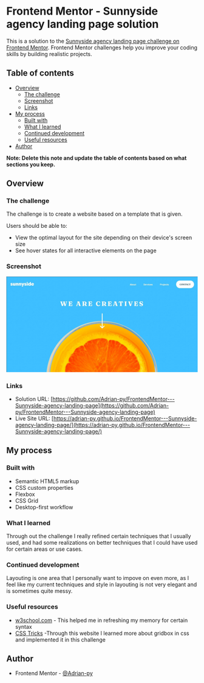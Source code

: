 # Frontend Mentor - Sunnyside agency landing page solution

This is a solution to the [Sunnyside agency landing page challenge on Frontend Mentor](https://www.frontendmentor.io/challenges/sunnyside-agency-landing-page-7yVs3B6ef). Frontend Mentor challenges help you improve your coding skills by building realistic projects.

## Table of contents

- [Overview](#overview)
  - [The challenge](#the-challenge)
  - [Screenshot](#screenshot)
  - [Links](#links)
- [My process](#my-process)
  - [Built with](#built-with)
  - [What I learned](#what-i-learned)
  - [Continued development](#continued-development)
  - [Useful resources](#useful-resources)
- [Author](#author)

**Note: Delete this note and update the table of contents based on what sections you keep.**

## Overview

### The challenge

The challenge is to create a website based on a template that is given.

Users should be able to:

- View the optimal layout for the site depending on their device's screen size
- See hover states for all interactive elements on the page

### Screenshot

![Desktop](./screenshot/desktop.jpg)

### Links

- Solution URL: [https://github.com/Adrian-py/FrontendMentor---Sunnyside-agency-landing-page](https://github.com/Adrian-py/FrontendMentor---Sunnyside-agency-landing-page)
- Live Site URL: [https://adrian-py.github.io/FrontendMentor---Sunnyside-agency-landing-page/](https://adrian-py.github.io/FrontendMentor---Sunnyside-agency-landing-page/)

## My process

### Built with

- Semantic HTML5 markup
- CSS custom properties
- Flexbox
- CSS Grid
- Desktop-first workflow

### What I learned

Through out the challenge I really refined certain techniques that I usually used, and had some realizations on better techniques that I could have used for certain areas or use cases.

### Continued development

Layouting is one area that I personally want to impove on even more, as I feel like my current techniques and style in layouting is not very elegant and is sometimes quite messy.

### Useful resources

- [w3school.com](https://www.w3schools.com/) - This helped me in refreshing my memory for certain syntax
- [CSS Tricks](https://css-tricks.com/) -Through this website I learned more about gridbox in css and implemented it in this challenge

## Author

- Frontend Mentor - [@Adrian-py](https://www.frontendmentor.io/profile/Adrian-py)

